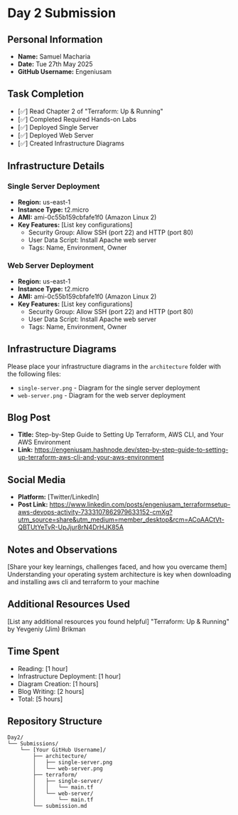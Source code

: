 # Day 2 Submission

## Personal Information
- **Name:** Samuel Macharia
- **Date:** Tue 27th May 2025
- **GitHub Username:** Engeniusam

## Task Completion
- [✅] Read Chapter 2 of "Terraform: Up & Running"
- [✅] Completed Required Hands-on Labs
- [✅] Deployed Single Server
- [✅] Deployed Web Server
- [✅] Created Infrastructure Diagrams

## Infrastructure Details

### Single Server Deployment
- **Region:** us-east-1
- **Instance Type:** t2.micro
- **AMI:** ami-0c55b159cbfafe1f0 (Amazon Linux 2)
- **Key Features:** [List key configurations]
  - Security Group: Allow SSH (port 22) and HTTP (port 80)
  - User Data Script: Install Apache web server
  - Tags: Name, Environment, Owner

### Web Server Deployment
- **Region:** us-east-1
- **Instance Type:** t2.micro
- **AMI:** ami-0c55b159cbfafe1f0 (Amazon Linux 2)
- **Key Features:** [List key configurations]
  - Security Group: Allow SSH (port 22) and HTTP (port 80)
  - User Data Script: Install Apache web server
  - Tags: Name, Environment, Owner

## Infrastructure Diagrams
Please place your infrastructure diagrams in the `architecture` folder with the following files:
- `single-server.png` - Diagram for the single server deployment
- `web-server.png` - Diagram for the web server deployment

## Blog Post
- **Title:** Step-by-Step Guide to Setting Up Terraform, AWS CLI, and Your AWS Environment
- **Link:** https://engeniusam.hashnode.dev/step-by-step-guide-to-setting-up-terraform-aws-cli-and-your-aws-environment

## Social Media
- **Platform:** [Twitter/LinkedIn]
- **Post Link:** https://www.linkedin.com/posts/engeniusam_terraformsetup-aws-devops-activity-7333107862979633152-cmXg?utm_source=share&utm_medium=member_desktop&rcm=ACoAACtVt-QBTUtYeTvR-UpJjur8rN4DrHJK85A

## Notes and Observations
[Share your key learnings, challenges faced, and how you overcame them]
Understanding your operating system architecture is key when downloading and installing aws cli and terraform to your machine

## Additional Resources Used
[List any additional resources you found helpful]
"Terraform: Up & Running" by Yevgeniy (Jim) Brikman

## Time Spent
- Reading: [1 hour]
- Infrastructure Deployment: [1 hour]
- Diagram Creation: [1 hours]
- Blog Writing: [2 hours]
- Total: [5 hours]

## Repository Structure
```
Day2/
└── Submissions/
    └── [Your GitHub Username]/
        ├── architecture/
        │   ├── single-server.png
        │   └── web-server.png
        ├── terraform/
        │   ├── single-server/
        │   │   └── main.tf
        │   └── web-server/
        │       └── main.tf
        └── submission.md
```


